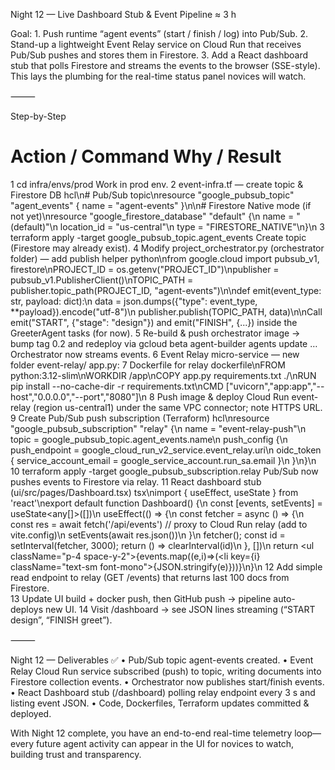 Night 12 — Live Dashboard Stub & Event Pipeline  ≈ 3 h

Goal:
	1.	Push runtime “agent events” (start / finish / log) into Pub/Sub.
	2.	Stand-up a lightweight Event Relay service on Cloud Run that receives Pub/Sub pushes and stores them in Firestore.
	3.	Add a React dashboard stub that polls Firestore and streams the events to the browser (SSE-style).
This lays the plumbing for the real-time status panel novices will watch.

⸻

Step-by-Step

#	Action / Command	Why / Result
1	cd infra/envs/prod	Work in prod env.
2	event-infra.tf — create topic & Firestore DB	hcl\n# Pub/Sub topic\nresource \"google_pubsub_topic\" \"agent_events\" { name = \"agent-events\" }\n\n# Firestore Native mode (if not yet)\nresource \"google_firestore_database\" \"default\" {\n  name          = \"(default)\"\n  location_id   = \"us-central\"\n  type          = \"FIRESTORE_NATIVE\"\n}\n
3	terraform apply -target google_pubsub_topic.agent_events	Create topic (Firestore may already exist).
4	Modify project_orchestrator.py (orchestrator folder) — add publish helper	python\nfrom google.cloud import pubsub_v1, firestore\nPROJECT_ID = os.getenv(\"PROJECT_ID\")\npublisher = pubsub_v1.PublisherClient()\nTOPIC_PATH = publisher.topic_path(PROJECT_ID, \"agent-events\")\n\ndef emit(event_type: str, payload: dict):\n    data = json.dumps({\"type\": event_type, **payload}).encode(\"utf-8\")\n    publisher.publish(TOPIC_PATH, data)\n\nCall emit(\"START\", {\"stage\": \"design\"}) and emit(\"FINISH\", {...}) inside the GreeterAgent tasks (for now).
5	Re-build & push orchestrator image → bump tag 0.2 and redeploy via gcloud beta agent-builder agents update …	Orchestrator now streams events.
6	Event Relay micro-service — new folder event-relay/	app.py:
7	Dockerfile for relay	dockerfile\nFROM python:3.12-slim\nWORKDIR /app\nCOPY app.py requirements.txt ./\nRUN pip install --no-cache-dir -r requirements.txt\nCMD [\"uvicorn\",\"app:app\",\"--host\",\"0.0.0.0\",\"--port\",\"8080\"]\n
8	Push image & deploy Cloud Run event-relay (region us-central1) under the same VPC connector; note HTTPS URL.	
9	Create Pub/Sub push subscription (Terraform)	hcl\nresource \"google_pubsub_subscription\" \"relay\" {\n  name  = \"event-relay-push\"\n  topic = google_pubsub_topic.agent_events.name\n  push_config {\n    push_endpoint = google_cloud_run_v2_service.event_relay.uri\n    oidc_token { service_account_email = google_service_account.run_sa.email }\n  }\n}\n
10	terraform apply -target google_pubsub_subscription.relay	Pub/Sub now pushes events to Firestore via relay.
11	React dashboard stub (ui/src/pages/Dashboard.tsx)	tsx\nimport { useEffect, useState } from 'react'\nexport default function Dashboard() {\n  const [events, setEvents] = useState<any[]>([])\n  useEffect(() => {\n    const fetcher = async () => {\n      const res = await fetch('/api/events') // proxy to Cloud Run relay (add to vite.config)\n      setEvents(await res.json())\n    }\n    fetcher(); const id = setInterval(fetcher, 3000); return () => clearInterval(id)\n  }, [])\n  return <ul className=\"p-4 space-y-2\">{events.map((e,i)=>(<li key={i} className=\"text-sm font-mono\">{JSON.stringify(e)}</li>))}</ul>\n}\n
12	Add simple read endpoint to relay (GET /events) that returns last 100 docs from Firestore.	
13	Update UI build + docker push, then GitHub push → pipeline auto-deploys new UI.	
14	Visit /dashboard → see JSON lines streaming (“START design”, “FINISH greet”).	


⸻

Night 12 — Deliverables ✅
	•	Pub/Sub topic agent-events created.
	•	Event Relay Cloud Run service subscribed (push) to topic, writing documents into Firestore collection events.
	•	Orchestrator now publishes start/finish events.
	•	React Dashboard stub (/dashboard) polling relay endpoint every 3 s and listing event JSON.
	•	Code, Dockerfiles, Terraform updates committed & deployed.

With Night 12 complete, you have an end-to-end real-time telemetry loop—every future agent activity can appear in the UI for novices to watch, building trust and transparency.
